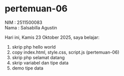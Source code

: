 # pertemuan-06

NIM : 2511500083<br>
Nama : Salsabilla Agustin<br>

Hari ini, Kamis 23 Oktober 2025, saya belajar:
<ol>
  <li>skrip php hello world</li>
  <li>copy index.html, style.css, script.js (pertemuan-06)</li>
  <li>skrip php selamat datang</li>
  <li>skrip variabel dan tipe data</li>
  <li>demo tipe data</li>
</ol>  